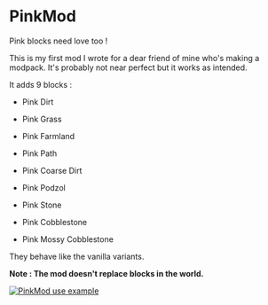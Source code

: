 # PinkMod
Pink blocks need love too !

This is my first mod I wrote for a dear friend of mine who's making a modpack. It's probably not near perfect but it works as intended.

It adds 9 blocks :

- Pink Dirt

- Pink Grass

- Pink Farmland

- Pink Path

- Pink Coarse Dirt

- Pink Podzol

- Pink Stone

- Pink Cobblestone

- Pink Mossy Cobblestone

They behave like the vanilla variants.

<b>Note : The mod doesn't replace blocks in the world.</b>

[![PinkMod use example](https://github.com/jinkhya/PinkMod/blob/master/PinkMod.png)]()
